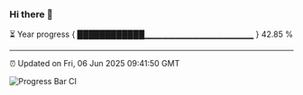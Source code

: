 ### Hi there 👋

⏳ Year progress { ████████████▁▁▁▁▁▁▁▁▁▁▁▁▁▁▁▁▁▁ } 42.85 %

---

⏰ Updated on Fri, 06 Jun 2025 09:41:50 GMT

![Progress Bar CI](https://github.com/IshwaranRudhara/GIT-ACTION/workflows/Progress%20Bar%20CI/badge.svg)
